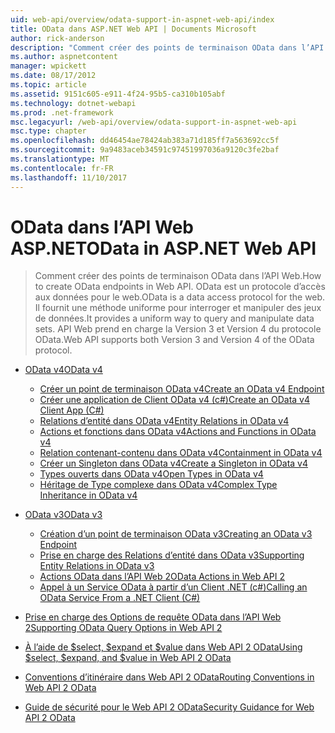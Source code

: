 ```yaml
---
uid: web-api/overview/odata-support-in-aspnet-web-api/index
title: OData dans ASP.NET Web API | Documents Microsoft
author: rick-anderson
description: "Comment créer des points de terminaison OData dans l’API Web. OData est un protocole d’accès aux données pour le web. Il fournit une méthode uniforme pour interroger et manipuler des jeux de données. Web API s..."
ms.author: aspnetcontent
manager: wpickett
ms.date: 08/17/2012
ms.topic: article
ms.assetid: 9151c605-e911-4f24-95b5-ca310b105abf
ms.technology: dotnet-webapi
ms.prod: .net-framework
msc.legacyurl: /web-api/overview/odata-support-in-aspnet-web-api
msc.type: chapter
ms.openlocfilehash: dd46454ae78424ab383a71d185ff7a563692cc5f
ms.sourcegitcommit: 9a9483aceb34591c97451997036a9120c3fe2baf
ms.translationtype: MT
ms.contentlocale: fr-FR
ms.lasthandoff: 11/10/2017
---
```

<a name="odata-in-aspnet-web-api"></a><span data-ttu-id="578c0-106">OData dans l’API Web ASP.NET</span><span class="sxs-lookup"><span data-stu-id="578c0-106">OData in ASP.NET Web API</span></span>
====================
> <span data-ttu-id="578c0-107">Comment créer des points de terminaison OData dans l’API Web.</span><span class="sxs-lookup"><span data-stu-id="578c0-107">How to create OData endpoints in Web API.</span></span> <span data-ttu-id="578c0-108">OData est un protocole d’accès aux données pour le web.</span><span class="sxs-lookup"><span data-stu-id="578c0-108">OData is a data access protocol for the web.</span></span> <span data-ttu-id="578c0-109">Il fournit une méthode uniforme pour interroger et manipuler des jeux de données.</span><span class="sxs-lookup"><span data-stu-id="578c0-109">It provides a uniform way to query and manipulate data sets.</span></span> <span data-ttu-id="578c0-110">API Web prend en charge la Version 3 et Version 4 du protocole OData.</span><span class="sxs-lookup"><span data-stu-id="578c0-110">Web API supports both Version 3 and Version 4 of the OData protocol.</span></span>


- [<span data-ttu-id="578c0-111">OData v4</span><span class="sxs-lookup"><span data-stu-id="578c0-111">OData v4</span></span>](odata-v4/index.md)

    - [<span data-ttu-id="578c0-112">Créer un point de terminaison OData v4</span><span class="sxs-lookup"><span data-stu-id="578c0-112">Create an OData v4 Endpoint</span></span>](odata-v4/create-an-odata-v4-endpoint.md)
    - [<span data-ttu-id="578c0-113">Créer une application de Client OData v4 (c#)</span><span class="sxs-lookup"><span data-stu-id="578c0-113">Create an OData v4 Client App (C#)</span></span>](odata-v4/create-an-odata-v4-client-app.md)
    - [<span data-ttu-id="578c0-114">Relations d’entité dans OData v4</span><span class="sxs-lookup"><span data-stu-id="578c0-114">Entity Relations in OData v4</span></span>](odata-v4/entity-relations-in-odata-v4.md)
    - [<span data-ttu-id="578c0-115">Actions et fonctions dans OData v4</span><span class="sxs-lookup"><span data-stu-id="578c0-115">Actions and Functions in OData v4</span></span>](odata-v4/odata-actions-and-functions.md)
    - [<span data-ttu-id="578c0-116">Relation contenant-contenu dans OData v4</span><span class="sxs-lookup"><span data-stu-id="578c0-116">Containment in OData v4</span></span>](odata-v4/odata-containment-in-web-api-22.md)
    - [<span data-ttu-id="578c0-117">Créer un Singleton dans OData v4</span><span class="sxs-lookup"><span data-stu-id="578c0-117">Create a Singleton in OData v4</span></span>](odata-v4/using-a-singleton-in-an-odata-endpoint-in-web-api-22.md)
    - [<span data-ttu-id="578c0-118">Types ouverts dans OData v4</span><span class="sxs-lookup"><span data-stu-id="578c0-118">Open Types in OData v4</span></span>](odata-v4/use-open-types-in-odata-v4.md)
    - [<span data-ttu-id="578c0-119">Héritage de Type complexe dans OData v4</span><span class="sxs-lookup"><span data-stu-id="578c0-119">Complex Type Inheritance in OData v4</span></span>](odata-v4/complex-type-inheritance-in-odata-v4.md)
- [<span data-ttu-id="578c0-120">OData v3</span><span class="sxs-lookup"><span data-stu-id="578c0-120">OData v3</span></span>](odata-v3/index.md)

    - [<span data-ttu-id="578c0-121">Création d’un point de terminaison OData v3</span><span class="sxs-lookup"><span data-stu-id="578c0-121">Creating an OData v3 Endpoint</span></span>](odata-v3/creating-an-odata-endpoint.md)
    - [<span data-ttu-id="578c0-122">Prise en charge des Relations d’entité dans OData v3</span><span class="sxs-lookup"><span data-stu-id="578c0-122">Supporting Entity Relations in OData v3</span></span>](odata-v3/working-with-entity-relations.md)
    - [<span data-ttu-id="578c0-123">Actions OData dans l’API Web 2</span><span class="sxs-lookup"><span data-stu-id="578c0-123">OData Actions in Web API 2</span></span>](odata-v3/odata-actions.md)
    - [<span data-ttu-id="578c0-124">Appel à un Service OData à partir d’un Client .NET (c#)</span><span class="sxs-lookup"><span data-stu-id="578c0-124">Calling an OData Service From a .NET Client (C#)</span></span>](odata-v3/calling-an-odata-service-from-a-net-client.md)
- [<span data-ttu-id="578c0-125">Prise en charge des Options de requête OData dans l’API Web 2</span><span class="sxs-lookup"><span data-stu-id="578c0-125">Supporting OData Query Options in Web API 2</span></span>](supporting-odata-query-options.md)
- [<span data-ttu-id="578c0-126">À l’aide de $select, $expand et $value dans Web API 2 OData</span><span class="sxs-lookup"><span data-stu-id="578c0-126">Using $select, $expand, and $value in Web API 2 OData</span></span>](using-select-expand-and-value.md)
- [<span data-ttu-id="578c0-127">Conventions d’itinéraire dans Web API 2 OData</span><span class="sxs-lookup"><span data-stu-id="578c0-127">Routing Conventions in Web API 2 OData</span></span>](odata-routing-conventions.md)
- [<span data-ttu-id="578c0-128">Guide de sécurité pour le Web API 2 OData</span><span class="sxs-lookup"><span data-stu-id="578c0-128">Security Guidance for Web API 2 OData</span></span>](odata-security-guidance.md)
